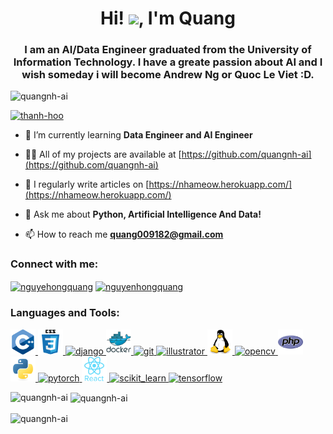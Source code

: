<h1 align="center">Hi! <img src="https://raw.githubusercontent.com/MartinHeinz/MartinHeinz/master/wave.gif" width="4%">, I'm Quang</h1>
<h3 align="center">I am an AI/Data Engineer graduated from the University of Information Technology. I have a greate passion about AI and I wish someday i will become Andrew Ng or Quoc Le Viet :D.</h3>

<p align="left"> <img src="https://komarev.com/ghpvc/?username=quangnh-ai&label=Profile%20views&color=0e75b6&style=flat" alt="quangnh-ai" /> </p>

<p align="left"> <a href="https://github.com/ryo-ma/github-profile-trophy"><img src="https://github-profile-trophy.vercel.app/?username=quangnh-ai" alt="thanh-hoo" /></a> </p>

- 🌱 I’m currently learning **Data Engineer and AI Engineer**

- 👨‍💻 All of my projects are available at [https://github.com/quangnh-ai](https://github.com/quangnh-ai)

- 📝 I regularly write articles on [https://nhameow.herokuapp.com/](https://nhameow.herokuapp.com/)

- 💬 Ask me about **Python, Artificial Intelligence And Data!**

- 📫 How to reach me **quang009182@gmail.com**

<h3 align="left">Connect with me:</h3>
<p align="left">
<a href="https://www.linkedin.com/in/quang-nguyen-hong-156983202/" target="blank"><img align="center" src="https://raw.githubusercontent.com/rahuldkjain/github-profile-readme-generator/master/src/images/icons/Social/linked-in-alt.svg" alt="nguyehongquang" height="30" width="40" /></a>
<a href="https://www.instagram.com/_meow_data_science_/" target="blank"><img align="center" src="https://raw.githubusercontent.com/rahuldkjain/github-profile-readme-generator/master/src/images/icons/Social/instagram.svg" alt="nguyenhongquang" height="30" width="40" /></a>
</p>

<h3 align="left">Languages and Tools:</h3>
<p align="left"> <a href="https://www.w3schools.com/cpp/" target="_blank" rel="noreferrer"> <img src="https://raw.githubusercontent.com/devicons/devicon/master/icons/cplusplus/cplusplus-original.svg" alt="cplusplus" width="40" height="40"/> </a> <a href="https://www.w3schools.com/css/" target="_blank" rel="noreferrer"> <img src="https://raw.githubusercontent.com/devicons/devicon/master/icons/css3/css3-original-wordmark.svg" alt="css3" width="40" height="40"/> </a> <a href="https://www.djangoproject.com/" target="_blank" rel="noreferrer"> <img src="https://cdn.worldvectorlogo.com/logos/django.svg" alt="django" width="40" height="40"/> </a> <a href="https://www.docker.com/" target="_blank" rel="noreferrer"> <img src="https://raw.githubusercontent.com/devicons/devicon/master/icons/docker/docker-original-wordmark.svg" alt="docker" width="40" height="40"/> </a> <a href="https://git-scm.com/" target="_blank" rel="noreferrer"> <img src="https://www.vectorlogo.zone/logos/git-scm/git-scm-icon.svg" alt="git" width="40" height="40"/> </a> <a href="https://www.adobe.com/in/products/illustrator.html" target="_blank" rel="noreferrer"> <img src="https://www.vectorlogo.zone/logos/adobe_illustrator/adobe_illustrator-icon.svg" alt="illustrator" width="40" height="40"/> </a> <a href="https://www.linux.org/" target="_blank" rel="noreferrer"> <img src="https://raw.githubusercontent.com/devicons/devicon/master/icons/linux/linux-original.svg" alt="linux" width="40" height="40"/> </a> <a href="https://opencv.org/" target="_blank" rel="noreferrer"> <img src="https://www.vectorlogo.zone/logos/opencv/opencv-icon.svg" alt="opencv" width="40" height="40"/> </a> <a href="https://www.php.net" target="_blank" rel="noreferrer"> <img src="https://raw.githubusercontent.com/devicons/devicon/master/icons/php/php-original.svg" alt="php" width="40" height="40"/> </a> <a href="https://www.python.org" target="_blank" rel="noreferrer"> <img src="https://raw.githubusercontent.com/devicons/devicon/master/icons/python/python-original.svg" alt="python" width="40" height="40"/> </a> <a href="https://pytorch.org/" target="_blank" rel="noreferrer"> <img src="https://www.vectorlogo.zone/logos/pytorch/pytorch-icon.svg" alt="pytorch" width="40" height="40"/> </a> <a href="https://reactjs.org/" target="_blank" rel="noreferrer"> <img src="https://raw.githubusercontent.com/devicons/devicon/master/icons/react/react-original-wordmark.svg" alt="react" width="40" height="40"/> </a> <a href="https://scikit-learn.org/" target="_blank" rel="noreferrer"> <img src="https://upload.wikimedia.org/wikipedia/commons/0/05/Scikit_learn_logo_small.svg" alt="scikit_learn" width="40" height="40"/> </a> <a href="https://www.tensorflow.org" target="_blank" rel="noreferrer"> <img src="https://www.vectorlogo.zone/logos/tensorflow/tensorflow-icon.svg" alt="tensorflow" width="40" height="40"/> </a> </p>

<p><img align="left" src="https://github-readme-stats.vercel.app/api/top-langs?username=quangnh-ai&show_icons=true&locale=en&layout=compact" alt="quangnh-ai" /></p>

<p>&nbsp;<img align="center" src="https://github-readme-stats.vercel.app/api?username=quangnh-ai&show_icons=true&locale=en" alt="quangnh-ai" /></p>

<p><img align="center" src="https://github-readme-streak-stats.herokuapp.com/?user=quangnh-ai&" alt="quangnh-ai" /></p>
